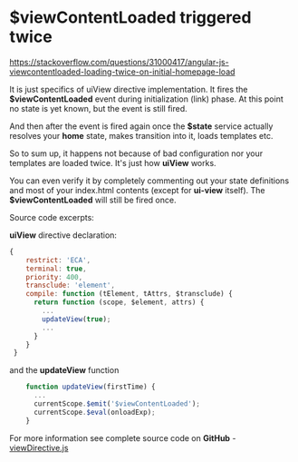 # $viewContentLoaded triggered twice

https://stackoverflow.com/questions/31000417/angular-js-viewcontentloaded-loading-twice-on-initial-homepage-load

It is just specifics of uiView directive implementation. It fires the **$viewContentLoaded** event during initialization (link) phase. At this point no state is yet known, but the event is still fired.

And then after the event is fired again once the **$state** service actually resolves your **home** state, makes transition into it, loads templates etc.

So to sum up, it happens not because of bad configuration nor your templates are loaded twice. It's just how **uiView** works.

You can even verify it by completely commenting out your state definitions and most of your index.html contents (except for **ui-view** itself). The **$viewContentLoaded** will still be fired once.

Source code excerpts:

**uiView** directive declaration:

```js
{
    restrict: 'ECA',
    terminal: true,
    priority: 400,
    transclude: 'element',
    compile: function (tElement, tAttrs, $transclude) {
      return function (scope, $element, attrs) {
        ...
        updateView(true);
        ...
      }
    }
 }
```

and the **updateView** function

```js
    function updateView(firstTime) {
      ...
      currentScope.$emit('$viewContentLoaded');
      currentScope.$eval(onloadExp);
    }
```

For more information see complete source code on **GitHub** - [viewDirective.js](https://github.com/angular-ui/ui-router/blob/db68914cd6c821e7dec8155bd33142a3a97f5453/src/viewDirective.js)